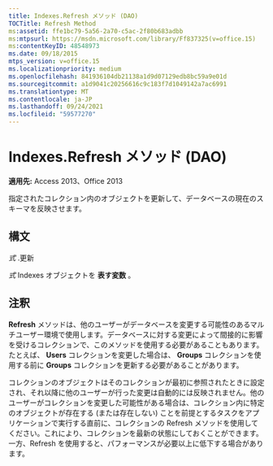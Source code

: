 ```yaml
---
title: Indexes.Refresh メソッド (DAO)
TOCTitle: Refresh Method
ms:assetid: ffe1bc79-5a56-2a70-c5ac-2f80b683adbb
ms:mtpsurl: https://msdn.microsoft.com/library/Ff837325(v=office.15)
ms:contentKeyID: 48548973
ms.date: 09/18/2015
mtps_version: v=office.15
ms.localizationpriority: medium
ms.openlocfilehash: 841936104db21138a1d9d07129edb8bc59a9e01d
ms.sourcegitcommit: a1d9041c20256616c9c183f7d1049142a7ac6991
ms.translationtype: MT
ms.contentlocale: ja-JP
ms.lasthandoff: 09/24/2021
ms.locfileid: "59577270"
---
```

# <a name="indexesrefresh-method-dao"></a>Indexes.Refresh メソッド (DAO)


**適用先:** Access 2013、Office 2013

指定されたコレクション内のオブジェクトを更新して、データベースの現在のスキーマを反映させます。

## <a name="syntax"></a>構文

*式* .更新

*式* Indexes オブジェクトを **表す変数** 。

## <a name="remarks"></a>注釈

**Refresh** メソッドは、他のユーザーがデータベースを変更する可能性のあるマルチユーザー環境で使用します。データベースに対する変更によって間接的に影響を受けるコレクションで、このメソッドを使用する必要があることもあります。たとえば、 **Users** コレクションを変更した場合は、 **Groups** コレクションを使用する前に **Groups** コレクションを更新する必要があることがあります。

コレクションのオブジェクトはそのコレクションが最初に参照されたときに設定され、それ以降に他のユーザーが行った変更は自動的には反映されません。他のユーザーがコレクションを変更した可能性がある場合は、コレクション内に特定のオブジェクトが存在する (または存在しない) ことを前提とするタスクをアプリケーションで実行する直前に、コレクションの Refresh メソッドを使用してください。これにより、コレクションを最新の状態にしておくことができます。一方、Refresh を使用すると、パフォーマンスが必要以上に低下する場合があります。

